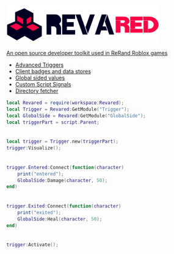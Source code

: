 <a href="https://github.com/ReRand/RbxRevared"><img height=100 src="https://github.com/ReRand/RbxRevared/blob/main/Assets/Revared.png?raw=true" alt="Banner">

An open source developer toolkit used in ReRand Roblox games
- Advanced Triggers
- Client badges and data stores
- Global sided values
- Custom Script Signals
- Directory fetcher


```lua
local Revared = require(workspace.Revared);
local Trigger = Revared:GetModule("Trigger");
local GlobalSide = Revared:GetModule("GlobalSide");
local triggerPart = script.Parent;


local trigger = Trigger.new(triggerPart);
trigger:Visualize();


trigger.Entered:Connect(function(character)
    print("entered");
    GlobalSide:Damage(character, 50);
end)


trigger.Exited:Connect(function(character)
    print("exited");
    GlobalSide:Heal(character, 50);
end)


trigger:Activate();
```
